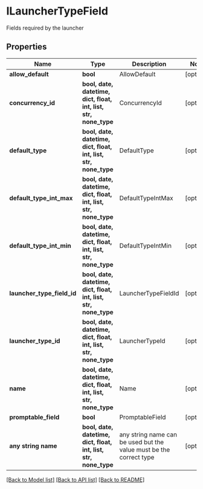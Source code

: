 # ILauncherTypeField

Fields required by the launcher

## Properties
Name | Type | Description | Notes
------------ | ------------- | ------------- | -------------
**allow_default** | **bool** | AllowDefault | [optional] 
**concurrency_id** | **bool, date, datetime, dict, float, int, list, str, none_type** | ConcurrencyId | [optional] 
**default_type** | **bool, date, datetime, dict, float, int, list, str, none_type** | DefaultType | [optional] 
**default_type_int_max** | **bool, date, datetime, dict, float, int, list, str, none_type** | DefaultTypeIntMax | [optional] 
**default_type_int_min** | **bool, date, datetime, dict, float, int, list, str, none_type** | DefaultTypeIntMin | [optional] 
**launcher_type_field_id** | **bool, date, datetime, dict, float, int, list, str, none_type** | LauncherTypeFieldId | [optional] 
**launcher_type_id** | **bool, date, datetime, dict, float, int, list, str, none_type** | LauncherTypeId | [optional] 
**name** | **bool, date, datetime, dict, float, int, list, str, none_type** | Name | [optional] 
**promptable_field** | **bool** | PromptableField | [optional] 
**any string name** | **bool, date, datetime, dict, float, int, list, str, none_type** | any string name can be used but the value must be the correct type | [optional]

[[Back to Model list]](../README.md#documentation-for-models) [[Back to API list]](../README.md#documentation-for-api-endpoints) [[Back to README]](../README.md)


